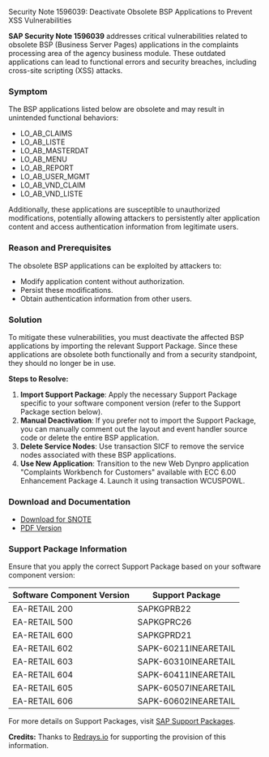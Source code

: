 Security Note 1596039: Deactivate Obsolete BSP Applications to Prevent XSS Vulnerabilities

**SAP Security Note 1596039** addresses critical vulnerabilities related to obsolete BSP (Business Server Pages) applications in the complaints processing area of the agency business module. These outdated applications can lead to functional errors and security breaches, including cross-site scripting (XSS) attacks.

### Symptom
The BSP applications listed below are obsolete and may result in unintended functional behaviors:
- LO_AB_CLAIMS
- LO_AB_LISTE
- LO_AB_MASTERDAT
- LO_AB_MENU
- LO_AB_REPORT
- LO_AB_USER_MGMT
- LO_AB_VND_CLAIM
- LO_AB_VND_LISTE

Additionally, these applications are susceptible to unauthorized modifications, potentially allowing attackers to persistently alter application content and access authentication information from legitimate users.

### Reason and Prerequisites
The obsolete BSP applications can be exploited by attackers to:
- Modify application content without authorization.
- Persist these modifications.
- Obtain authentication information from other users.

### Solution
To mitigate these vulnerabilities, you must deactivate the affected BSP applications by importing the relevant Support Package. Since these applications are obsolete both functionally and from a security standpoint, they should no longer be in use.

**Steps to Resolve:**
1. **Import Support Package**: Apply the necessary Support Package specific to your software component version (refer to the Support Package section below).
2. **Manual Deactivation**: If you prefer not to import the Support Package, you can manually comment out the layout and event handler source code or delete the entire BSP application.
3. **Delete Service Nodes**: Use transaction SICF to remove the service nodes associated with these BSP applications.
4. **Use New Application**: Transition to the new Web Dynpro application "Complaints Workbench for Customers" available with ECC 6.00 Enhancement Package 4. Launch it using transaction WCUSPOWL.

### Download and Documentation
- [Download for SNOTE](https://notesdownloads.sap.com/note/0040000017254962017)
- [PDF Version](https://userapps.support.sap.com/sap/support/sfm/notes/print/0001596039?language=en-US&token=6C64276BCBC03C24CFE86C1ADA3E2AD1)

### Support Package Information
Ensure that you apply the correct Support Package based on your software component version:

| Software Component Version | Support Package             |
|----------------------------|-----------------------------|
| EA-RETAIL 200              | SAPKGPRB22                  |
| EA-RETAIL 500              | SAPKGPRC26                  |
| EA-RETAIL 600              | SAPKGPRD21                  |
| EA-RETAIL 602              | SAPK-60211INEARETAIL        |
| EA-RETAIL 603              | SAPK-60310INEARETAIL        |
| EA-RETAIL 604              | SAPK-60411INEARETAIL        |
| EA-RETAIL 605              | SAPK-60507INEARETAIL        |
| EA-RETAIL 606              | SAPK-60602INEARETAIL        |

For more details on Support Packages, visit [SAP Support Packages](https://me.sap.com/supportpackage).

**Credits:** Thanks to [Redrays.io](https://redrays.io) for supporting the provision of this information.
